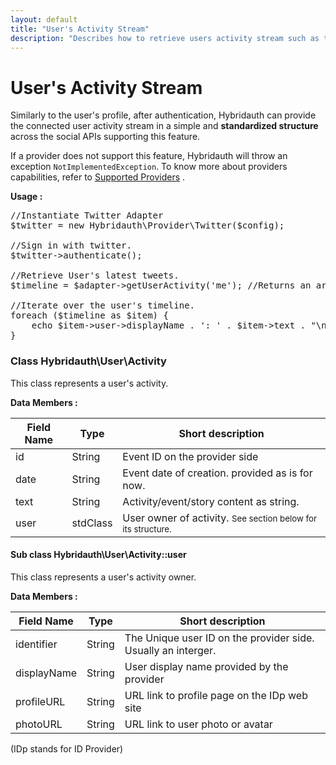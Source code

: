 ```yaml
---
layout: default
title: "User's Activity Stream"
description: "Describes how to retrieve users activity stream such as tweets and Facebook’s wall."
---
```


User's Activity Stream
======================

Similarly to the user's profile, after authentication, Hybridauth can provide the connected user activity
stream in a simple and **standardized structure** across the social APIs supporting this feature.

If a provider does not support this feature, Hybridauth will throw an exception `NotImplementedException`.
To know more about providers capabilities, refer to [Supported Providers](providers.html) .

**Usage :**

<pre>
//Instantiate Twitter Adapter
$twitter = new Hybridauth\Provider\Twitter($config);

//Sign in with twitter.
$twitter->authenticate();

//Retrieve User's latest tweets.
$timeline = $adapter->getUserActivity('me'); //Returns an array of Hybridauth\User\Activity objects.

//Iterate over the user's timeline.
foreach ($timeline as $item) {
    echo $item->user->displayName . ': ' . $item->text . "\n";
}
</pre>


### Class Hybridauth\User\Activity

This class represents a user's activity.

**Data Members :**

Field Name    | Type     | Short description
------------- | ---------| -------------------------------------------------------
id            | String   | Event ID on the provider side
date          | String   | Event date of creation. provided as is for now.
text          | String   | Activity/event/story content as string.
user          | stdClass  | User owner of activity. <small>See section below for its structure.</small>

#### Sub class Hybridauth\User\Activity::user

This class represents a user's activity owner.

**Data Members :**

Field Name    | Type     | Short description
------------- | ---------| -------------------------------------------------------
identifier    | String   | The Unique user ID on the provider side. Usually an interger.
displayName   | String   | User display name provided by the provider
profileURL    | String   | URL link to profile page on the IDp web site
photoURL      | String   | URL link to user photo or avatar

(IDp stands for ID Provider)
